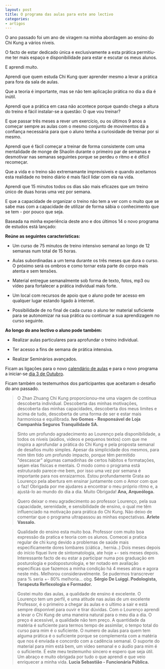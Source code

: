 ```yaml
---
layout: post
title: O programa das aulas para este ano lectivo
categories:
- artigos
---
```


O ano passado foi um ano de viragem na minha abordagem ao ensino do Chi Kung a vários níveis.

O facto de estar dedicado única e exclusivamente a esta prática permitiu-me ter mais espaço e disponibilidade para estar e escutar os meus alunos.

E aprendi muito. 

Aprendi que quem estuda Chi Kung quer aprender mesmo a levar a prática para fora da sala de aulas.

Que a teoria é importante, mas se não tem aplicação prática no dia a dia é inútil. 

Aprendi que a prática em casa não acontece porque quando chega a altura do treino é fácil instalar-se a questão: O que vou treinar?

E que passar três meses a rever um exercício, ou os últimos 9 anos a começar sempre as aulas com o mesmo conjunto de movimentos dá a confiança necessária para que o aluno tenha a curiosidade de treinar por si mesmo. 

Aprendi que é fácil começar a treinar de forma consistente com uma mentalidade de monge de Shaolin durante o primeiro par de semanas e desmotivar nas semanas seguintes porque se perdeu o ritmo e é difícil recomeçar.

Que a vida e o treino são extremamante imprevisiveis e quando aceitamos esta realidade no treino diário é mais fácil lidar com ela na vida. 

Aprendi que 15 minutos todos os dias são mais eficazes que um treino único de duas horas uma vez por semana. 

E que a capacidade de organizar o treino não tem a ver com o muito que se sabe mas com a capacidade de utilizar de forma sábia o conhecimento que se tem - por pouco que seja. 

Baseada na minha experiência deste ano e dos últimos 14 o novo programa de estudos está lançado:

**Reúne as seguintes características:**

+  Um curso de 75 minutos de treino intensivo semanal ao longo de 12 semanas num total de 15 horas. 

+  Aulas subordinadas a um tema durante os três meses que dura o curso. O próximo será os ombros e como tornar esta parte do corpo mais atenta e sem tensões. 

+  Material entregue semanalmente sob forma de texto, fotos, mp3 ou vídeo para fortalecer a prática individual mais forte. 

+   Um local com recursos de apoio que o aluno pode ter acesso em qualquer lugar estando ligado à internet. 

+   Possibilidade de no final de cada curso o aluno ter material suficiente para se autonomizar na sua prática ou continuar a sua aprendizagem no curso seguinte.

**Ao longo do ano lectivo o aluno pode também:**

+  Realizar aulas particulares para aprofundar o treino individual.

+  Ter acesso a fins de semana de prática intensiva.

+  Realizar Seminários avançados.


Ficam as ligações para o novo [calendário de aulas](http://devagar.org/aulas.html) e para o novo programa a iniciar-se [dia 3 de Outubro](http://devagar.org/regulares.html). 

Ficam também os testemunhos dos participantes que aceitaram o desafio do ano passado. 

>O Zhan Zhuang Chi Kung proporcionou-me uma viagem de contínua descoberta individual. Descoberta das minhas motivações, descoberta das minhas capacidades, descoberta dos meus limites e acima de tudo, descoberta de uma forma de ser e estar mais harmoniosa e equilibrada.
>**Ivo Gomes - Responsável de Loja Companhia Seguros Tranquilidade SA.**

>Sinto um profundo agradecimento ao Lourenço pela disponibilidade, a todos os níveis (aúdios, videos e pequenos textos) com que me inspira a aprofundar a prática do Chi Kung e pela proposta semanal de desafios muito simples. Apesar da simplicidade dos mesmos, para mim têm tido um profundo impacto, porque têm permitido "descascar" algumas camadinhas de certos hábitos e formatações, sejam elas físicas e mentais. O modo como o programa está estruturado parece-me bem, por isso uma vez por semana é importante para nos enraizarmos. Estou profundamente Grata ao Lourenço pela abertura em ensinar juntamente com o Amor com que o faz! Obrigada por me ajudares a encontrar o meu próprio ritmo e, a ajustá-lo ao mundo do dia a dia. Muito Obrigada!
>**Ana, Arqueóloga.**

>Quero deixar o meu agradecimento ao professor Lourenço, pela sua capacidade, serenidade, e sensibilidade de ensino, o qual me têm influenciado na motivação para prática do Chi Kung. Não deixo de comentar que o programa ultrapassou as minhas espectativas. 
>**Arlete Vassalo.**

>Qualidade do ensino esta muito boa. Professor com muito boa expressão da pratica e teoria com os alunos. Comecei a pratica regular de chi kung devido a problemas de saúde mais especificamente dores lombares (ciática , hernia..) Dois meses depois do início fiquei livre de sintomatologia, ate hoje +- seis meses depois. Interessante facto de eu estar a participar numa pos graduação em posturologia e podoposturologia, e ter notado em avaliação especificas que fazemos a minha condição há 4 meses atras e agora neste mês. Melhorou consideravelmente. Se pudermos transcrever para % seria +- 80% melhoria... obg.
>**Sérgio De Luiggi. Podologista, Terapeuta Reflexologia e Formador.**

>Gostei muito das aulas, a qualidade de ensino é excelente. O Lourenço tem um perfil, e uma atitude nas aulas de um excelente Professor, é o primeiro a chegar ás aulas e o ultimo a sair e está sempre disponível para ouvir e tirar dúvidas. Com o Lourenço aprendi a levar o Chi Kung de uma maneira natural para o meu dia a dia. O preço é acessível, a qualidade não tem preço. A quantidade da matéria é suficiente para termos tempo de assimilar, o tempo total do curso para mim é o suficiente. O numero de aulas para quem tem alguma prática é o suficiente porque se complementa com a matéria que nos é enviada e concordo com a cadência semanal. O suporte do material para mim está bem, um vídeo semanal e o áudio para mim é o suficiente. É este meu testemunho sincero e espero que seja útil. Um abraço e muito obrigada por tudo o que aprendi e que veio enriquecer a minha vida.
>**Lucia Sebastião - Funcionária Pública.**

 

